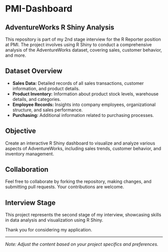 # PMI-Dashboard
## AdventureWorks R Shiny Analysis

This repository is part of my 2nd stage interview for the R Reporter position at PMI. The project involves using R Shiny to conduct a comprehensive analysis of the AdventureWorks dataset, covering sales, customer behavior, and more.

## Dataset Overview

- **Sales Data:** Detailed records of all sales transactions, customer information, and product details.
- **Product Inventory:** Information about product stock levels, warehouse details, and categories.
- **Employee Records:** Insights into company employees, organizational structure, and sales performance.
- **Purchasing:** Additional information related to purchasing processes.

## Objective

Create an interactive R Shiny dashboard to visualize and analyze various aspects of AdventureWorks, including sales trends, customer behavior, and inventory management.

## Collaboration

Feel free to collaborate by forking the repository, making changes, and submitting pull requests. Your contributions are welcome.

## Interview Stage

This project represents the second stage of my interview, showcasing skills in data analysis and visualization using R Shiny.

Thank you for considering my application.

---

*Note: Adjust the content based on your project specifics and preferences.*
